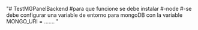 "# TestMGPanelBackend
 #para que funcione se debe instalar 
 #-node 
 #-se debe configurar una variable de entorno para mongoDB con la variable MONGO_URI = ....... "


